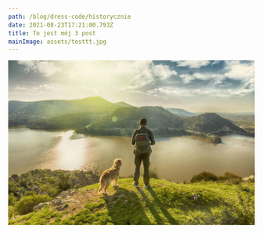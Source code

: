 ```yaml
---
path: /blog/dress-code/historycznie
date: 2021-08-23T17:21:00.793Z
title: To jest mój 3 post
mainImage: assets/testtt.jpg
---
```

![](assets/man-walking-dog.jpg)